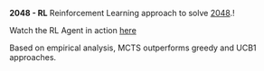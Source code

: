 **2048 - RL**
Reinforcement Learning approach to solve [2048](https://github.com/gabrielecirulli/2048).!

Watch the RL Agent in action [here](http://joyfred.github.io/2048-RL/)

Based on empirical analysis, MCTS outperforms greedy and UCB1 approaches.

